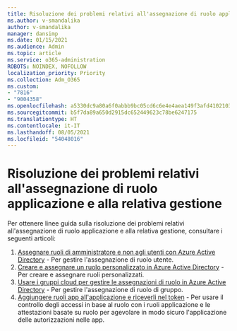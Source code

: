 ```yaml
---
title: Risoluzione dei problemi relativi all'assegnazione di ruolo applicazione e alla relativa gestione
ms.author: v-smandalika
author: v-smandalika
manager: dansimp
ms.date: 01/15/2021
ms.audience: Admin
ms.topic: article
ms.service: o365-administration
ROBOTS: NOINDEX, NOFOLLOW
localization_priority: Priority
ms.collection: Adm_O365
ms.custom:
- "7816"
- "9004358"
ms.openlocfilehash: a5330dc9a80a6f0abbb9bc05cd6c6e4e4aea149f3afd4102103e8eafb44d4b0b
ms.sourcegitcommit: b5f7da89a650d2915dc652449623c78be6247175
ms.translationtype: HT
ms.contentlocale: it-IT
ms.lasthandoff: 08/05/2021
ms.locfileid: "54048016"
---
```

# <a name="troubleshoot-issues-with-application-role-assignment-and-management"></a>Risoluzione dei problemi relativi all'assegnazione di ruolo applicazione e alla relativa gestione

Per ottenere linee guida sulla risoluzione dei problemi relativi all'assegnazione di ruolo applicazione e alla relativa gestione, consultare i seguenti articoli:

1. [Assegnare ruoli di amministratore e non agli utenti con Azure Active Directory](https://docs.microsoft.com/azure/active-directory/fundamentals/active-directory-users-assign-role-azure-portal) - Per gestire l'assegnazione di ruolo utente.
2. [Creare e assegnare un ruolo personalizzato in Azure Active Directory](https://docs.microsoft.com/azure/active-directory/roles/custom-create) - Per creare e assegnare ruoli personalizzati.
3. [Usare i gruppi cloud per gestire le assegnazioni di ruolo in Azure Active Directory](https://docs.microsoft.com/azure/active-directory/roles/groups-concept) - Per gestire l'assegnazione di ruolo di gruppo.
4. [Aggiungere ruoli app all'applicazione e riceverli nel token](https://docs.microsoft.com/azure/active-directory/develop/howto-add-app-roles-in-azure-ad-apps#app-roles-vs-groups) - Per usare il controllo degli accessi in base al ruolo con i ruoli applicazione e le attestazioni basate su ruolo per agevolare in modo sicuro l'applicazione delle autorizzazioni nelle app.
